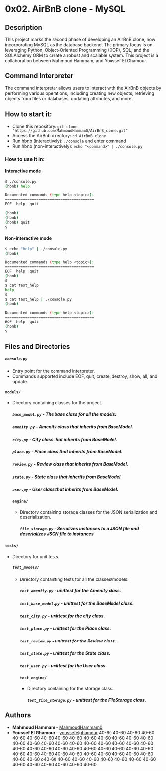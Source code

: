 # 0x02. AirBnB clone - MySQL

## Description
This project marks the second phase of developing an AirBnB clone, now incorporating MySQL as the database backend. The primary focus is on leveraging Python, Object-Oriented Programming (OOP), SQL, and the SQLAlchemy ORM to create a robust and scalable system. This project is a collaboration between Mahmoud Hammam, and Youssef El Ghamour.

## Command Interpreter
The command interpreter allows users to interact with the AirBnB objects by performing various operations, including creating new objects, retrieving objects from files or databases, updating attributes, and more.

## How to start it:
* Clone this repository: `git clone "https://github.com/MahmoudHammam0/AirBnB_clone.git"`
* Access the AirBnb directory: `cd AirBnB_clone`
* Run hbnb (interactively): `./console` and enter command
* Run hbnb (non-interactively): `echo "<command>" | ./console.py`

### How to use it in:
#### Interactive mode
```bash
$ ./console.py
(hbnb) help

Documented commands (type help <topic>):
========================================
EOF  help  quit

(hbnb) 
(hbnb) 
(hbnb) quit
$
```

#### Non-interactive mode
```bash
$ echo "help" | ./console.py
(hbnb)

Documented commands (type help <topic>):
========================================
EOF  help  quit
(hbnb)
$
$ cat test_help
help
$
$ cat test_help | ./console.py
(hbnb)

Documented commands (type help <topic>):
========================================
EOF  help  quit
(hbnb)
$
```

## Files and Directories
##### `console.py`
- Entry point for the command interpreter.
- Commands supported include EOF, quit, create, destroy, show, all, and update.

#### `models/`
- Directory containing classes for the project.

  ##### `base_model.py` - The base class for all the models:
  ##### `amenity.py` - Amenity class that inherits from BaseModel.
  ##### `city.py` - City class that inherits from BaseModel.
  ##### `place.py` - Place class that inherits from BaseModel.
  ##### `review.py` - Review class that inherits from BaseModel.
  ##### `state.py` - State class that inherits from BaseModel.
  ##### `user.py` - User class that inherits from BaseModel.

  #### `engine/`
  - Directory containing storage classes for the JSON serialization and deserialization.

    ##### `file_storage.py` - Serializes instances to a JSON file and deserializes JSON file to instances

#### `tests/`
- Directory for unit tests.

  ##### `test_models/`
  - Directory containting tests for all the classes/models:

    ##### `test_amenity.py` - unittest for the Amenity class.
    ##### `test_base_model.py` - unittest for the BaseModel class.
    ##### `test_city.py` - unittest for the city class.
    ##### `test_place.py` - unittest for the Place class.
    ##### `test_review.py` - unittest for the Review class.
    ##### `test_state.py` - unittest for the State class.
    ##### `test_user.py` - unittest for the User class.

    #### `test_engine/`
    - Directory containing for the storage class.

      ##### `test_file_storage.py` - unittest for the FileStorage class.

## Authors
* **Mahmoud Hammam** - [MahmoudHammam0](https://github.com/MahmoudHammam0)
* **Youssef El Ghamour** - [youssefelghamour](https://github.com/youssefelghamour)
40-60
40-60
40-60
40-60
40-60
40-60
40-60
40-60
40-60
40-60
40-60
40-60
40-60
40-60
40-60
40-60
40-60
40-60
40-60
40-60
40-60
40-60
40-60
40-60
40-60
40-60
40-60
40-60
40-60
40-60
40-60
40-60
40-60
40-60
40-60
40-60
40-60
40-60
40-60
40-60
40-60
40-60
40-60
40-60
40-60
40-60
o40-60
40-60
40-60
40-60
40-60
40-60
40-60
40-60
40-60
40-60
40-60
40-60
40-60
40-60
